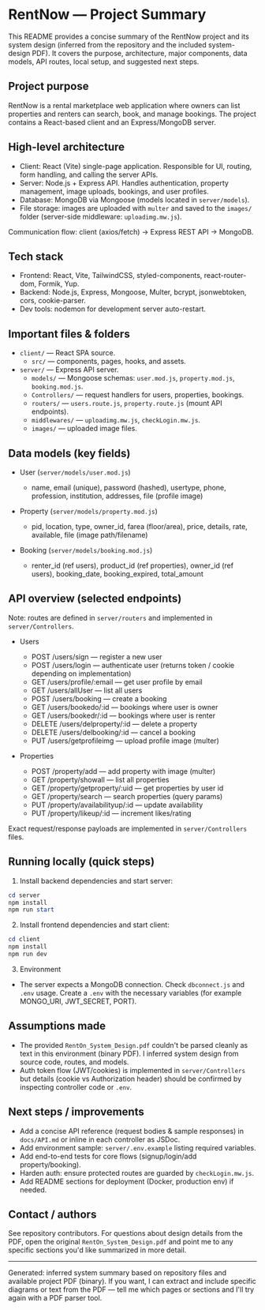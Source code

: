 # RentNow — Project Summary

This README provides a concise summary of the RentNow project and its system design (inferred from the repository and the included system-design PDF). It covers the purpose, architecture, major components, data models, API routes, local setup, and suggested next steps.

## Project purpose
RentNow is a rental marketplace web application where owners can list properties and renters can search, book, and manage bookings. The project contains a React-based client and an Express/MongoDB server.

## High-level architecture
- Client: React (Vite) single-page application. Responsible for UI, routing, form handling, and calling the server APIs.
- Server: Node.js + Express API. Handles authentication, property management, image uploads, bookings, and user profiles.
- Database: MongoDB via Mongoose (models located in `server/models`).
- File storage: images are uploaded with `multer` and saved to the `images/` folder (server-side middleware: `uploadimg.mw.js`).

Communication flow: client (axios/fetch) -> Express REST API -> MongoDB.

## Tech stack
- Frontend: React, Vite, TailwindCSS, styled-components, react-router-dom, Formik, Yup.
- Backend: Node.js, Express, Mongoose, Multer, bcrypt, jsonwebtoken, cors, cookie-parser.
- Dev tools: nodemon for development server auto-restart.

## Important files & folders
- `client/` — React SPA source.
  - `src/` — components, pages, hooks, and assets.
- `server/` — Express API server.
  - `models/` — Mongoose schemas: `user.mod.js`, `property.mod.js`, `booking.mod.js`.
  - `Controllers/` — request handlers for users, properties, bookings.
  - `routers/` — `users.route.js`, `property.route.js` (mount API endpoints).
  - `middlewares/` — `uploadimg.mw.js`, `checkLogin.mw.js`.
  - `images/` — uploaded image files.

## Data models (key fields)
- User (`server/models/user.mod.js`)
  - name, email (unique), password (hashed), usertype, phone, profession, institution, addresses, file (profile image)

- Property (`server/models/property.mod.js`)
  - pid, location, type, owner_id, farea (floor/area), price, details, rate, available, file (image path/filename)

- Booking (`server/models/booking.mod.js`)
  - renter_id (ref users), product_id (ref properties), owner_id (ref users), booking_date, booking_expired, total_amount

## API overview (selected endpoints)
Note: routes are defined in `server/routers` and implemented in `server/Controllers`.

- Users
  - POST /users/sign — register a new user
  - POST /users/login — authenticate user (returns token / cookie depending on implementation)
  - GET /users/profile/:email — get user profile by email
  - GET /users/allUser — list all users
  - POST /users/booking — create a booking
  - GET /users/bookedo/:id — bookings where user is owner
  - GET /users/bookedr/:id — bookings where user is renter
  - DELETE /users/delproperty/:id — delete a property
  - DELETE /users/delbooking/:id — cancel a booking
  - PUT /users/getprofileimg — upload profile image (multer)

- Properties
  - POST /property/add — add property with image (multer)
  - GET /property/showall — list all properties
  - GET /property/getproperty/:uid — get properties by user id
  - GET /property/search — search properties (query params)
  - PUT /property/availabilityup/:id — update availability
  - PUT /property/likeup/:id — increment likes/rating

Exact request/response payloads are implemented in `server/Controllers` files.

## Running locally (quick steps)
1. Install backend dependencies and start server:

```powershell
cd server
npm install
npm run start
```

2. Install frontend dependencies and start client:

```powershell
cd client
npm install
npm run dev
```

3. Environment
- The server expects a MongoDB connection. Check `dbconnect.js` and `.env` usage. Create a `.env` with the necessary variables (for example MONGO_URI, JWT_SECRET, PORT).

## Assumptions made
- The provided `RentOn_System_Design.pdf` couldn't be parsed cleanly as text in this environment (binary PDF). I inferred system design from source code, routes, and models.
- Auth token flow (JWT/cookies) is implemented in `server/Controllers` but details (cookie vs Authorization header) should be confirmed by inspecting controller code or `.env`.

## Next steps / improvements
- Add a concise API reference (request bodies & sample responses) in `docs/API.md` or inline in each controller as JSDoc.
- Add environment sample: `server/.env.example` listing required variables.
- Add end-to-end tests for core flows (signup/login/add property/booking).
- Harden auth: ensure protected routes are guarded by `checkLogin.mw.js`.
- Add README sections for deployment (Docker, production env) if needed.

## Contact / authors
See repository contributors. For questions about design details from the PDF, open the original `RentOn_System_Design.pdf` and point me to any specific sections you'd like summarized in more detail.

---
Generated: inferred system summary based on repository files and available project PDF (binary). If you want, I can extract and include specific diagrams or text from the PDF — tell me which pages or sections and I'll try again with a PDF parser tool.
